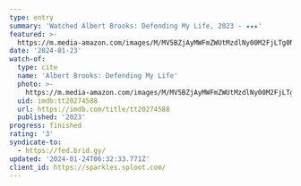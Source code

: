 ```yaml
---
type: entry
summary: 'Watched Albert Brooks: Defending My Life, 2023 - ★★★'
featured: >-
  https://m.media-amazon.com/images/M/MV5BZjAyMWFmZWUtMzdlNy00M2FjLTg0NmEtNTM3ZWY3MWMwNDVkXkEyXkFqcGdeQXVyMTkxNjUyNQ@@._V1_SX300.jpg
date: '2024-01-23'
watch-of:
  type: cite
  name: 'Albert Brooks: Defending My Life'
  photo: >-
    https://m.media-amazon.com/images/M/MV5BZjAyMWFmZWUtMzdlNy00M2FjLTg0NmEtNTM3ZWY3MWMwNDVkXkEyXkFqcGdeQXVyMTkxNjUyNQ@@._V1_SX300.jpg
  uid: imdb:tt20274588
  url: https://imdb.com/title/tt20274588
  published: '2023'
progress: finished
rating: '3'
syndicate-to:
  - https://fed.brid.gy/
updated: '2024-01-24T06:32:33.771Z'
client_id: https://sparkles.sploot.com/
---
```

